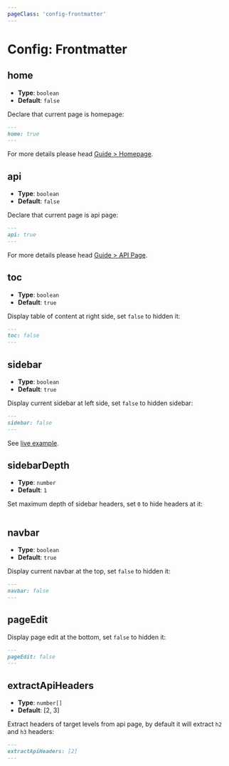 ```yaml
---
pageClass: 'config-frontmatter'
---
```


# Config: Frontmatter

## home

- **Type**: `boolean`
- **Default**: `false`

Declare that current page is homepage:

```md
---
home: true
---
```

For more details please head [Guide > Homepage](../guide/home.md).

## api

- **Type**: `boolean`
- **Default**: `false`

Declare that current page is api page:

```md
---
api: true
---
```

For more details please head [Guide > API Page](../guide/api-page.md).

## toc

- **Type**: `boolean`
- **Default**: `true`

Display table of content at right side, set `false` to hidden it:

```md
---
toc: false
---
```

## sidebar

- **Type**: `boolean`
- **Default**: `true`

Display current sidebar at left side, set `false` to hidden sidebar:

```md
---
sidebar: false
---
```

See [live example](../../../docs/docs/examples/disable-sidebar.md).

## sidebarDepth

- **Type**: `number`
- **Default**: `1`

Set maximum depth of sidebar headers, set `0` to hide headers at it:

```md

```

## navbar

- **Type**: `boolean`
- **Default**: `true`

Display current navbar at the top, set `false` to hidden it:

```md
---
navbar: false
---
```

## pageEdit

Display page edit at the bottom, set `false` to hidden it:

```md
---
pageEdit: false
---
```

## extractApiHeaders

- **Type**: `number[]`
- **Default**: [2, 3]

Extract headers of target levels from api page, by default it will extract `h2` and `h3` headers:

```md
---
extractApiHeaders: [2]
---
```
